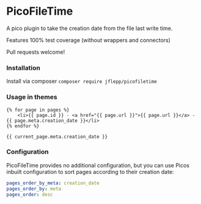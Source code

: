 # PicoFileTime
A pico plugin to take the creation date from the file last write time.

Features 100% test coverage (without wrappers and connectors)

Pull requests welcome!

### Installation
Install via composer `composer require jflepp/picofiletime`

### Usage in themes

~~~ twig
{% for page in pages %}
    <li>{{ page.id }} - <a href="{{ page.url }}">{{ page.url }}</a> - {{ page.meta.creation_date }}</li>
{% endfor %}
~~~

~~~ twig
{{ current_page.meta.creation_date }}
~~~

### Configuration
PicoFileTime provides no additional configuration, but you can use Picos inbuilt configuration to sort pages according to their creation date:

~~~ yaml
pages_order_by_meta: creation_date
pages_order_by: meta
pages_order: desc
~~~
